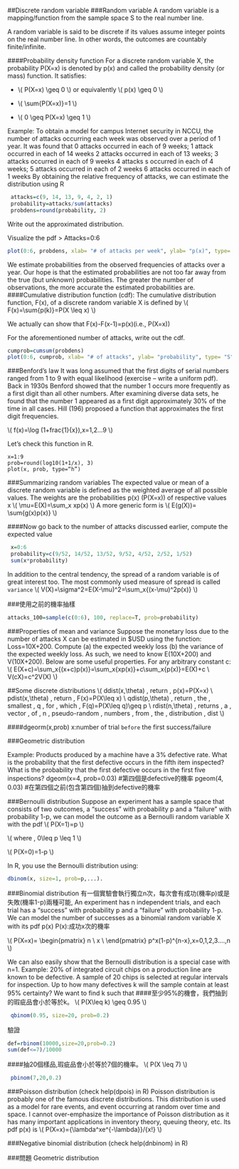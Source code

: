 ##Discrete random variable
###Random variable
A random variable is a mapping/function from the sample space S to the real number line.

A random variable is said to be discrete if its values assume integer points on the real number line. In other words, the outcomes are countably finite/infinite.

####Probability density function
For a discrete random variable X, the probability P(X=x) is denoted by p(x) and called the probability density (or mass) function. It satisfies:

* \\(
P(X=x) \geq 0
\\) or equivalently \\(
p(x) \geq 0
\\)

* \\(
\sum{P(X=x)}=1
\\)

* \\(
0 \geq P(X=x) \geq 1
\\)

Example: To obtain a model for campus Internet security in NCCU, the number of attacks occurring each week was observed over a period of 1 year. It was found that
0 attacks occurred in each of 9 weeks; 1 attack occurred in each of 14 weeks 2 attacks occurred in each of 13 weeks; 3 attacks occurred in each of 9 weeks 4 attacks s occurred in each of 4 weeks; 5 attacks occurred in each of 2 weeks 6 attacks occurred in each of 1 weeks
By obtaining the relative frequency of attacks, we can estimate the distribution using R 
```r
 attacks=c(9, 14, 13, 9, 4, 2, 1)
 probability=attacks/sum(attacks)
 probdens=round(probability, 2)
```
Write out the approximated distribution.

Visualize the pdf > Attacks=0:6
```r
plot(0:6, probdens, xlab= "# of attacks per week", ylab= "p(x)", type= "h")
```
We estimate probabilities from the observed frequencies of attacks over a year. Our hope is that the estimated probabilities are not too far away from the true (but unknown) probabilities. The greater the number of observations, the more accurate the estimated probabilities are. 
####Cumulative distribution function (cdf): 
The cumulative distribution function, F(x), of a discrete random variable X is defined by
\\(
F(x)=\sum{p(k)}=P(X \leq x)
\\)

We actually can show that
F(x)-F(x-1)=p(x)(i.e., P(X=x))

For the aforementioned number of attacks, write out the cdf.
```r
cumprob=cumsum(probdens)
plot(0:6, cumprob, xlab= "# of attacks", ylab= "probability", type= "S")
```


###Benford’s law
It was long assumed that the first digits of serial numbers ranged from 1 to 9 with equal likelihood (exercise – write a uniform pdf). Back in 1930s Benford showed that the number 1 occurs more frequently as a first digit than all other numbers. After examining diverse data sets, he found that the number 1 appeared as a first digit approximately 30% of the time in all cases. Hill (196) proposed a function that approximates the first digit frequencies.

\\(
f(x)=\log (1+frac{1}{x}),x=1,2...9
\\)

Let’s check this function in R. 
```
x=1:9
prob=round(log10(1+1/x), 3)
plot(x, prob, type=“h”)
```

###Summarizing random variables
The expected value or mean of a discrete random variable is defined as the weighted average of all possible values. The weights are the probabilities p(x) (P(X=x)) of respective values x
\\(
\mu=E(X)=\sum_x xp(x)
\\)
A more generic form is 
\\(
E(g(X))= \sum{g(x)p(x)}
\\)

####Now go back to the number of attacks discussed earlier, compute the expected value
```r
 x=0:6
 probability=c(9/52, 14/52, 13/52, 9/52, 4/52, 2/52, 1/52)
 sum(x*probability)
```

In addition to the central tendency, the spread of a random variable is of great interest too.
The most commonly used measure of spread is called `variance`
\\(
V(X)=\sigma^2=E(X-\mu)^2=\sum_x{(x-\mu)^2p(x)}
\\)

###使用之前的機率抽樣
```r
attacks_100=sample(c(0:6), 100, replace=T, prob=probability)
```

###Properties of mean and variance
Suppose the monetary loss due to the number of attacks X can be estimated in $USD using the function: Loss=10X+200. Compute (a) the expected weekly loss (b) the variance of the expected weekly loss. As such, we need to know E(10X+200) and V(10X+200).
Below are some useful properties. For any arbitrary constant c:
\\(
E(X+c)=\sum_x{(x+c)p(x)}=\sum_x{xp(x)}+c\sum_x{p(x)}=E(X)+c
\\
V(cX)=c^2V(X)
\\)

##Some discrete distributions
\\(
ddist(x,\theta) \, return \, p(x)=P(X=x)
\\
pdist(x,\theta) \, return \, F(x)=P(X\leq x)
\\
qdist(p,\theta) \, return \, the \, smallest \, q \, for \, which \, F(q)=P(X\leq q)\geq p
\\
rdist(n,\theta) \, returns \, a \, vector \, of \, n \, pseudo-random \, numbers \, from \, the \, distribution \, dist
\\) 


####dgeorm(x,prob)
x:number of trial `before` the first success/failure

###Geometric distribution

Example: Products produced by a machine have a 3% defective rate. What is the probability that the first defective occurs in the fifth item inspected? What is the probability that the first defective occurs in the first five inspections?
 dgeom(x=4, prob=0.03) #第四個是defective的機率
 pgeom(4, 0.03) #在第四個之前(包含第四個)抽到defective的機率


###Bernoulli distribution
Suppose an experiment has a sample space that consists of two outcomes, a “success” with probability p and a “failure” with probability 1-p, we can model the outcome as a Bernoulli random variable X with the pdf
\\(
P(X=1)=p
\\)

\\(
where \, 0\leq p \leq 1
\\)

\\(
P(X=0)=1-p
\\)

In R, you use the Bernoulli distribution using:

```r
dbinom(x, size=1, prob=p,...).
```

###Binomial distribution
有一個實驗會執行獨立n次，每次會有成功(機率p)或是失敗(機率1-p)兩種可能,
An experiment has n independent trials, and each trial has a “success” with probability p and a “failure” with probability 1-p. We can model the number of successes as a binomial random variable X with its pdf p(x)
P(x):成功x次的機率

\\(
P(X=x)=   \begin{pmatrix}
        n \\
        x \\
        \end{pmatrix}
        p^x(1-p)^{n-x},x=0,1,2,3....,n
\\)

We can also easily show that the Bernoulli distribution is a special case with n=1.
Example: 20% of integrated circuit chips on a production line are known to be defective. A sample of 20 chips is selected at regular intervals for inspection. Up to how many defectives k will the sample contain at least 95% certainty? We want to find k such that
####至少95%的機會，我們抽到的瑕疵品會小於等於k。
\\(
P(X\leq k) \geq 0.95 
\\)

```r
 qbinom(0.95, size=20, prob=0.2)
```
驗證
```r
def=rbinom(10000,size=20,prob=0.2)
sum(def<=7)/10000
```


####抽20個樣品,瑕疵品會小於等於7個的機率。
\\(
P(X \leq 7)
\\)

```r
 pbinom(7,20,0.2)
```


###Poisson distribution (check help(dpois) in R)
Poisson distribution is probably one of the famous discrete distributions. This distribution is
used as a model for rare events, and event occurring at random over time and space. I cannot
over-emphasize the importance of Poisson distribution as it has many important applications
in inventory theory, queuing theory, etc. Its pdf p(x) is
\\(
P(X=x)={\lambda^xe^{-\lambda}}/{x!}
\\)


###Negative binomial distribution (check help(dnbinom) in R)


###問題
Geometric distribution
